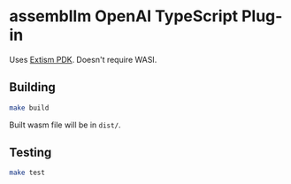 # assembllm OpenAI TypeScript Plug-in

Uses [Extism PDK](https://github.com/extism/js-pdk).  Doesn't require WASI.

## Building

```bash
make build
```

Built wasm file will be in `dist/`.

## Testing

```bash
make test
```
